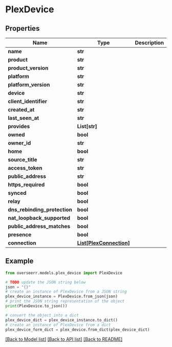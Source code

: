 # PlexDevice


## Properties

Name | Type | Description | Notes
------------ | ------------- | ------------- | -------------
**name** | **str** |  | 
**product** | **str** |  | 
**product_version** | **str** |  | 
**platform** | **str** |  | 
**platform_version** | **str** |  | [optional] 
**device** | **str** |  | 
**client_identifier** | **str** |  | 
**created_at** | **str** |  | 
**last_seen_at** | **str** |  | 
**provides** | **List[str]** |  | 
**owned** | **bool** |  | 
**owner_id** | **str** |  | [optional] 
**home** | **bool** |  | [optional] 
**source_title** | **str** |  | [optional] 
**access_token** | **str** |  | [optional] 
**public_address** | **str** |  | [optional] 
**https_required** | **bool** |  | [optional] 
**synced** | **bool** |  | [optional] 
**relay** | **bool** |  | [optional] 
**dns_rebinding_protection** | **bool** |  | [optional] 
**nat_loopback_supported** | **bool** |  | [optional] 
**public_address_matches** | **bool** |  | [optional] 
**presence** | **bool** |  | [optional] 
**connection** | [**List[PlexConnection]**](PlexConnection.md) |  | 

## Example

```python
from overseerr.models.plex_device import PlexDevice

# TODO update the JSON string below
json = "{}"
# create an instance of PlexDevice from a JSON string
plex_device_instance = PlexDevice.from_json(json)
# print the JSON string representation of the object
print(PlexDevice.to_json())

# convert the object into a dict
plex_device_dict = plex_device_instance.to_dict()
# create an instance of PlexDevice from a dict
plex_device_form_dict = plex_device.from_dict(plex_device_dict)
```
[[Back to Model list]](../README.md#documentation-for-models) [[Back to API list]](../README.md#documentation-for-api-endpoints) [[Back to README]](../README.md)


